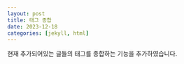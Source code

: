```yaml
---
layout: post
title: 태그 종합
date: 2023-12-18
categories: [jekyll, html]
---
```


현재 추가되어있는 글들의 태그를 종합하는 기능을 추가하였습니다.
